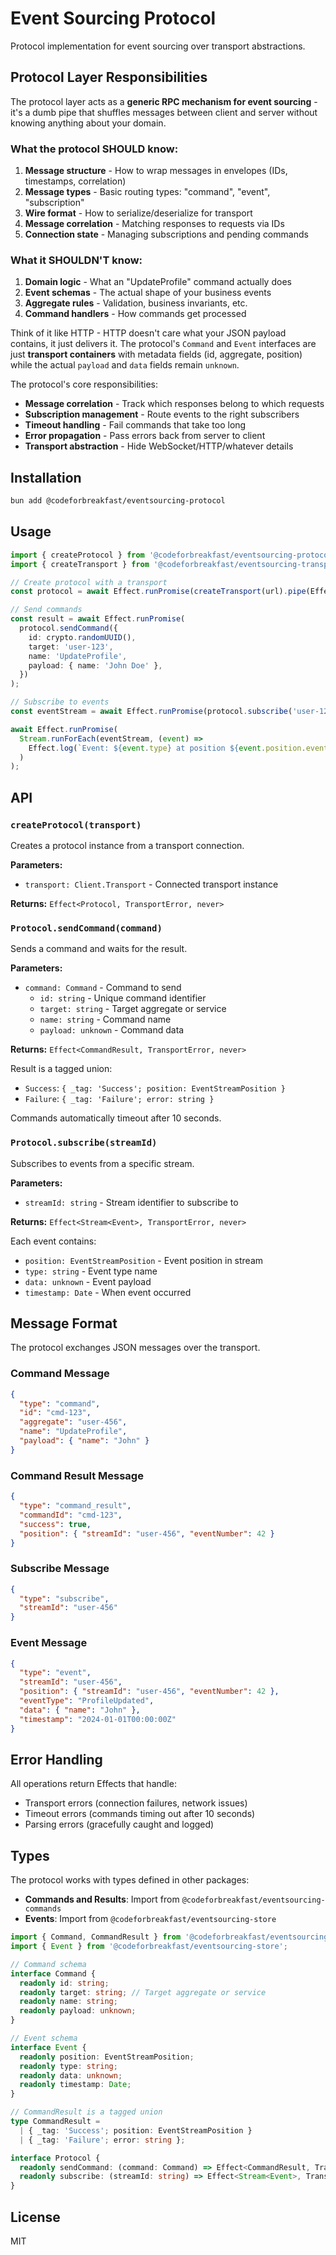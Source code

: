 # Event Sourcing Protocol

Protocol implementation for event sourcing over transport abstractions.

## Protocol Layer Responsibilities

The protocol layer acts as a **generic RPC mechanism for event sourcing** - it's a dumb pipe that shuffles messages between client and server without knowing anything about your domain.

### What the protocol SHOULD know:

1. **Message structure** - How to wrap messages in envelopes (IDs, timestamps, correlation)
2. **Message types** - Basic routing types: "command", "event", "subscription"
3. **Wire format** - How to serialize/deserialize for transport
4. **Message correlation** - Matching responses to requests via IDs
5. **Connection state** - Managing subscriptions and pending commands

### What it SHOULDN'T know:

1. **Domain logic** - What an "UpdateProfile" command actually does
2. **Event schemas** - The actual shape of your business events
3. **Aggregate rules** - Validation, business invariants, etc.
4. **Command handlers** - How commands get processed

Think of it like HTTP - HTTP doesn't care what your JSON payload contains, it just delivers it. The protocol's `Command` and `Event` interfaces are just **transport containers** with metadata fields (id, aggregate, position) while the actual `payload` and `data` fields remain `unknown`.

The protocol's core responsibilities:

- **Message correlation** - Track which responses belong to which requests
- **Subscription management** - Route events to the right subscribers
- **Timeout handling** - Fail commands that take too long
- **Error propagation** - Pass errors back from server to client
- **Transport abstraction** - Hide WebSocket/HTTP/whatever details

## Installation

```bash
bun add @codeforbreakfast/eventsourcing-protocol
```

## Usage

```typescript
import { createProtocol } from '@codeforbreakfast/eventsourcing-protocol';
import { createTransport } from '@codeforbreakfast/eventsourcing-transport-websocket';

// Create protocol with a transport
const protocol = await Effect.runPromise(createTransport(url).pipe(Effect.flatMap(createProtocol)));

// Send commands
const result = await Effect.runPromise(
  protocol.sendCommand({
    id: crypto.randomUUID(),
    target: 'user-123',
    name: 'UpdateProfile',
    payload: { name: 'John Doe' },
  })
);

// Subscribe to events
const eventStream = await Effect.runPromise(protocol.subscribe('user-123'));

await Effect.runPromise(
  Stream.runForEach(eventStream, (event) =>
    Effect.log(`Event: ${event.type} at position ${event.position.eventNumber}`)
  )
);
```

## API

### `createProtocol(transport)`

Creates a protocol instance from a transport connection.

**Parameters:**

- `transport: Client.Transport` - Connected transport instance

**Returns:** `Effect<Protocol, TransportError, never>`

### `Protocol.sendCommand(command)`

Sends a command and waits for the result.

**Parameters:**

- `command: Command` - Command to send
  - `id: string` - Unique command identifier
  - `target: string` - Target aggregate or service
  - `name: string` - Command name
  - `payload: unknown` - Command data

**Returns:** `Effect<CommandResult, TransportError, never>`

Result is a tagged union:

- `Success`: `{ _tag: 'Success'; position: EventStreamPosition }`
- `Failure`: `{ _tag: 'Failure'; error: string }`

Commands automatically timeout after 10 seconds.

### `Protocol.subscribe(streamId)`

Subscribes to events from a specific stream.

**Parameters:**

- `streamId: string` - Stream identifier to subscribe to

**Returns:** `Effect<Stream<Event>, TransportError, never>`

Each event contains:

- `position: EventStreamPosition` - Event position in stream
- `type: string` - Event type name
- `data: unknown` - Event payload
- `timestamp: Date` - When event occurred

## Message Format

The protocol exchanges JSON messages over the transport.

### Command Message

```json
{
  "type": "command",
  "id": "cmd-123",
  "aggregate": "user-456",
  "name": "UpdateProfile",
  "payload": { "name": "John" }
}
```

### Command Result Message

```json
{
  "type": "command_result",
  "commandId": "cmd-123",
  "success": true,
  "position": { "streamId": "user-456", "eventNumber": 42 }
}
```

### Subscribe Message

```json
{
  "type": "subscribe",
  "streamId": "user-456"
}
```

### Event Message

```json
{
  "type": "event",
  "streamId": "user-456",
  "position": { "streamId": "user-456", "eventNumber": 42 },
  "eventType": "ProfileUpdated",
  "data": { "name": "John" },
  "timestamp": "2024-01-01T00:00:00Z"
}
```

## Error Handling

All operations return Effects that handle:

- Transport errors (connection failures, network issues)
- Timeout errors (commands timing out after 10 seconds)
- Parsing errors (gracefully caught and logged)

## Types

The protocol works with types defined in other packages:

- **Commands and Results**: Import from `@codeforbreakfast/eventsourcing-commands`
- **Events**: Import from `@codeforbreakfast/eventsourcing-store`

```typescript
import { Command, CommandResult } from '@codeforbreakfast/eventsourcing-commands';
import { Event } from '@codeforbreakfast/eventsourcing-store';

// Command schema
interface Command {
  readonly id: string;
  readonly target: string; // Target aggregate or service
  readonly name: string;
  readonly payload: unknown;
}

// Event schema
interface Event {
  readonly position: EventStreamPosition;
  readonly type: string;
  readonly data: unknown;
  readonly timestamp: Date;
}

// CommandResult is a tagged union
type CommandResult =
  | { _tag: 'Success'; position: EventStreamPosition }
  | { _tag: 'Failure'; error: string };

interface Protocol {
  readonly sendCommand: (command: Command) => Effect<CommandResult, TransportError, never>;
  readonly subscribe: (streamId: string) => Effect<Stream<Event>, TransportError, never>;
}
```

## License

MIT
